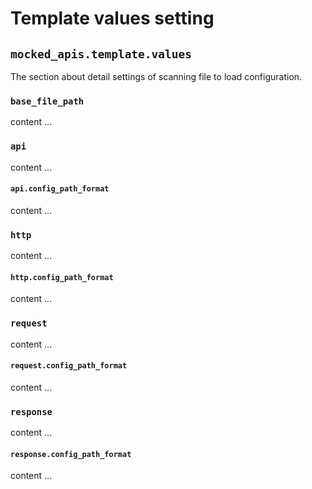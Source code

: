 # Template values setting

## ``mocked_apis.template.values``

The section about detail settings of scanning file to load configuration.


### ``base_file_path``

content ...


### ``api``

content ...


#### ``api.config_path_format``

content ...


### ``http``

content ...


#### ``http.config_path_format``

content ...


### ``request``

content ...


#### ``request.config_path_format``

content ...


### ``response``

content ...


#### ``response.config_path_format``

content ...
